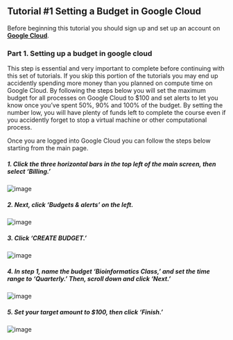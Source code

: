 ## Tutorial #1 Setting a Budget in Google Cloud

Before beginning this tutorial you should sign up and set up an account on **[Google Cloud](https://cloud.google.com)**.

### Part 1. Setting up a budget in google cloud

This step is essential and very important to complete before continuing with this set of tutorials. If you skip this portion of the tutorials you may end up accidently spending more money than you planned on compute time on Google Cloud. By following the steps below you will set the maximum budget for all processes on Google Cloud to $100 and set alerts to let you know once you’ve spent 50%, 90% and 100% of the budget. By setting the number low, you will have plenty of funds left to complete the course even if you accidently forget to stop a virtual machine or other computational process.

Once you are logged into Google Cloud you can follow the steps below starting from the main page.

##### 1.	Click the three horizontal bars in the top left of the main screen, then select ‘Billing.’

 ![image](https://user-images.githubusercontent.com/17323363/176060997-04ed7c58-fe1a-4c26-84fa-5df9d87bd746.png)
 
##### 2.	Next, click ‘Budgets & alerts’ on the left.

![image](https://user-images.githubusercontent.com/17323363/176061088-06d9610c-47e2-4cda-8867-50356d15e3b0.png)
 
##### 3.	Click ‘CREATE BUDGET.’

![image](https://user-images.githubusercontent.com/17323363/176061115-f74b4813-83fd-4069-af9b-79ae708b4a5f.png)
 
##### 4.	In step 1, name the budget ‘Bioinformatics Class,’ and set the time range to ‘Quarterly.’ Then, scroll down and click ‘Next.’

![image](https://user-images.githubusercontent.com/17323363/176061154-381bcf2b-d574-4bc3-9633-af68ce1da474.png)
 
##### 5.	Set your target amount to $100, then click ‘Finish.’
 
![image](https://user-images.githubusercontent.com/17323363/176061193-37a0b7be-8252-48c6-a794-8d16d5a64895.png)


